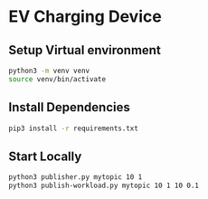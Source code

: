 # EV Charging Device

## Setup Virtual environment

```bash
python3 -m venv venv
source venv/bin/activate
```

## Install Dependencies

```bash
pip3 install -r requirements.txt
```

## Start Locally

```bash
python3 publisher.py mytopic 10 1
python3 publish-workload.py mytopic 10 1 10 0.1
```
